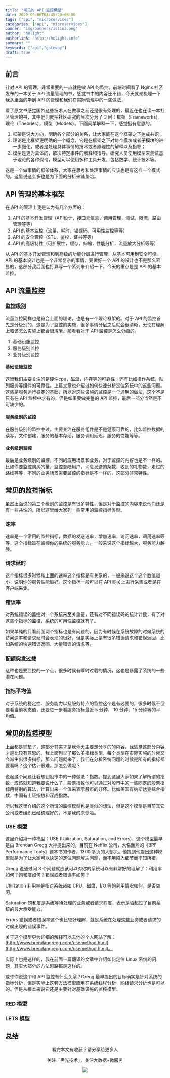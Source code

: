 ```yaml
---
title: "常见的 API 监控模型"
date: 2020-06-06T08:45:20+08:00
tags: ["api", "microservices"]
categories: ["api", "microservices"]
banner: "img/banners/istio2.png"
author: "helight"
authorlink: "http://helight.info"
summary: ""
keywords: ["api","gateway"]
draft: true
---
```


## 前言

针对 API 的管理，非常重要的一点就是做 API 的监控。前端时间看了 Nginx 社区发布的一本关于 API 流量管理的书，感觉书中的内容还不错，今天就来梳理一下我从里面的学到 API 的管理和我们在实际管理中的一些做法，

看了原文书感觉国外这些技术人在做事之前还是很有条理的，最近在也在读一本社区管理的书，其中他们就把社区研究的层次分为了 3 层：框架（Frameworks），理论（Theories），模型（Models）。下面简单解释一下，感觉挺有意思的。

1. 框架是说大方向，明确各个部分的关系，让大家能在这个框架之下达成共识；
2. 理论是比框架更明确的一个概念，它是在框架之下对每个模块或者子模块的进一步细化，或者是处理具体事情的技术或者原理性的解释以及指导；
3. 模型是更为具体的，解决特定事件的解释和指导。研究人员使用模型来测试基于理论的各种假设，模型可以使用多种工具开发，包括数学、统计技术等。

这是一个做事情的框架体系，大家在思考和处理事情的应该也是有这样一个模式的。这里说这么多也是为下面的分析来铺垫哈。

## API 管理的基本框架
在 API 的管理上我是认为有几个方面的：
1. API 的基本开发管理（API设计，接口元信息，调用管理，测试，限流，路由管理等等）
2. API 的基本监控（流量，耗时，错误码，可用性监控等等）
3. API 的安全管控（STL，鉴权，证书等等）
4. API 的高级特性（可扩展性，缓存，伸缩，性能分析，流量放大分析等等）

从 API 的基本开发管理和到高级的功能分层进行管理，从基本可用到安全可控。API 的基本设计也是一个非常复杂的事情，要做好一个 API 的设计也不是那么容易的，这部分我后面也打算写一个系列来介绍一下。今天的重点是是 API 的基本监控。

## API 流量监控

### 监控级别
流量监控同样也是符合上面的理论，也是有一个理论框架的。对于 API 的监控首先是分级别的，这是为了监控的实施，很多事情分层之后就会很清晰，无论在理解上和该怎么实施上都会很清晰。那看看对于 API 监控是怎么分级的。

1. 基础设施监控
2. 服务级别监控
3. 业务级别监控

#### 基础设施监控
这里我们主要关注的是硬件cpu，磁盘，内存等的可靠性，还有比如操作系统，队列服务等组件的可靠性。上篇文章也介绍过如何快速分析定位系统中的这些问题。这些是服务运行稳定的基础，所以对这些设施的监控是一个通用的做法，这个不是只有在 API 监控中才有的，但是如果要做完整的 API 监控，最后一部分当然是不可缺少的。

#### 服务级别的监控
在服务级别的监控中过，主要关注在服务组件是不是健康可靠的，比如监控数据的读写，文件创建，服务的基本存活，服务调用延迟，服务的性能等等。

#### 业务级别监控
最后是业务级别的监控，不同的应用场景和业务，对于监控的内容也是不一样的。比如你要监控购买的量，监控登陆用户，消息发送的条数，收到的礼物数，走过的路线等等，不同的业务场景需要监控的指标是不一样的，这部分非常特性。

## 常见的监控指标
虽然上面说的第三个级别的监控是有很多特性，但是对于监控的内容来说他们还是有一些共性的。所以这里给大家列一些常用的监控指标类型。

### 速率
速率是一个常用的监控指标，数据的发送速率，增加速率，访问速率，调用速率等等，这个指标旨在监控你的系统的服务能力。一般来说这个指标越大，服务能力越强。

### 请求延时
这个指标很多时候和上面的速率这个指标是有关系的，一般来说这个这个数值越小，说明你的服务性能越好。这个指标一般可以在 API 网关上进行采集或者是在客户端采集。

### 错误率
对系统错误的监控对一个系统来至关重要，还有对不同错误码的统计计数，有了对这些个指标的监控，系统的可用性监控就有了。

如果单纯的只看前面两个指标也是有问题的，因为有时候在系统故障的时候系统的访问速率和请求延时会表现的很好，但是实际上是有很多错误请求和错误返回，比如系统的快速错误返回，大量错误的请求等。

### 配额突发过载
这种也是要监控的一个点，很多时候有瞬时过载的情况，这也是暴露了系统的一些潜在问题。

### 指标平均值
对于系统的稳定性、服务能力以及服务特点的监控这个是有必要的，很多时候不但要看当前状态值，还要进一步看服务指标最近 5 分钟、 10 分钟、15 分钟等的平均值。

## 常见的监控模型
上面都是铺垫了，这部分其实才是我今天主要想分享的的内容，我感觉这部分内容才是比较有意思的。我上面列举了那么多指标类型，每个类型在实际实施的时候又会派生出很多指标，那么问题就来了，我们在分析系统问题的时候是所有的指标都要看吗？这个估计很难，那怎么做呢？

说起这个问题让我想到股市中的一种做法：指数。提到这里大家如果了解所谓的指数，应该就知道我要说什么了，股票指数他可以通过对股市中的一些圈定的股票指标用特别的算法，计算出来一个值来表示股市的好坏。比如美国有纳斯达克综合指数，中国有上证指数和深成指数。

所以我这里介绍的这个所谓的监控模型也是类似的想法，但是这个模型是目前其它公司或者组织已经梳理好的，不是我的原创哈。

### USE 模型
这里介绍第一种模型：USE (Utilization, Saturation, and Errors)，这个模型最早是由 Brendan Gregg 大神提出来的，目前在 Netflix 公司，大名鼎鼎的《BPF Performance Tools》这本书的作者，1300 多页的大部头。他提到他提出这种模型就是为了让大家可以快速的定位问题解决问题，而不用陷入细节而不知所措。

Gregg 说通过问 3 个问题就应该可以对你的系统可以有非常好的理解了：利用率如何？饱和度如何？错误或者错误率如何？

Utilization 利用率是指对系统诸如 CPU，磁盘，I/O 等的利用情况如何，是否空闲。

Saturation 饱和度是系统等待处理的业务或者请求程度，表示是否超过了目前系统的最大承受能力。

Errors 错误或者错误率这个也比较好理解，就是系统在处理这些业务或者请求的时候出现的错误事件。

关于这个模型更为详细的解释可以去他的个人网站了解：[http://www.brendangregg.com/usemethod.html](http://www.brendangregg.com/usemethod.html)。

实际上也是这样的，我在前面一篇翻译的文章中介绍如何定位 Linux 系统的问题，其实大部分的方法思路都是这样的。

或许你说这个和 API 监控有什么关系？Gregg 最早提出的目标确实是针对系统的指标分析，但是实际上这套方法模型应用在系统线程分析，网络请求分析也是可以的。但是从根本来说它还是主要针对基础设施的监控模型。

### RED 模型

### LETS 模型

## 总结

<center>
看完本文有收获？请分享给更多人

关注「黑光技术」，关注大数据+微服务

![](/img/qrcode_helight_tech.jpg)
</center>